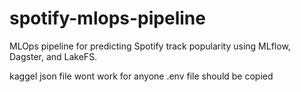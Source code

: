 # spotify-mlops-pipeline
MLOps pipeline for predicting Spotify track popularity using MLflow, Dagster, and LakeFS.



kaggel json file wont work for anyone
.env file should be copied 

